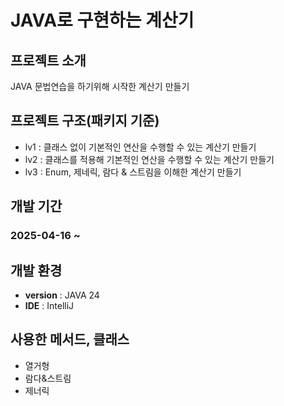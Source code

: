 # JAVA로 구현하는 계산기
## 프로젝트 소개
JAVA 문법연습을 하기위해 시작한 계산기 만들기

## 프로젝트 구조(패키지 기준)
- lv1 : 클래스 없이 기본적인 연산을 수행할 수 있는 계산기 만들기
- lv2 : 클래스를 적용해 기본적인 연산을 수행할 수 있는 계산기 만들기
- lv3 : Enum, 제네릭, 람다 & 스트림을 이해한 계산기 만들기

## 개발 기간
### 2025-04-16 ~

## 개발 환경
- **version** : JAVA 24
- **IDE** : IntelliJ

## 사용한 메서드, 클래스
- 열거형
- 람다&스트림
- 제너릭
